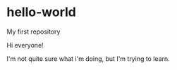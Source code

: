# hello-world
My first repository

Hi everyone!

I'm not quite sure what i'm doing, but I'm trying to learn.
